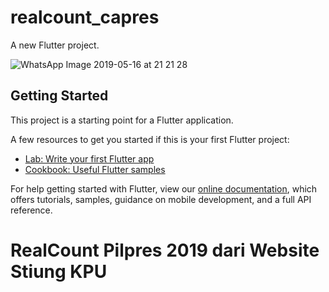 # realcount_capres

A new Flutter project.

![WhatsApp Image 2019-05-16 at 21 21 28](https://user-images.githubusercontent.com/25273582/57861506-eeab4880-7820-11e9-8d8f-2e3be4198bf9.jpeg)

## Getting Started

This project is a starting point for a Flutter application.

A few resources to get you started if this is your first Flutter project:

- [Lab: Write your first Flutter app](https://flutter.io/docs/get-started/codelab)
- [Cookbook: Useful Flutter samples](https://flutter.io/docs/cookbook)

For help getting started with Flutter, view our 
[online documentation](https://flutter.io/docs), which offers tutorials, 
samples, guidance on mobile development, and a full API reference.
# RealCount Pilpres 2019 dari Website Stiung KPU

